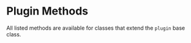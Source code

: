 # Plugin Methods

All listed methods are available for classes that extend the `plugin` base class.

